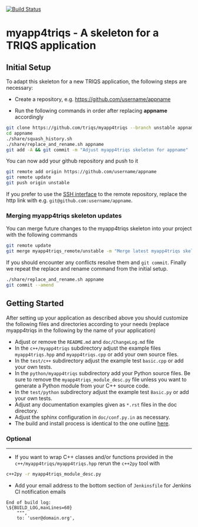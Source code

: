 [![Build Status](https://travis-ci.org/TRIQS/myapp4triqs.svg?branch=unstable)](https://travis-ci.org/TRIQS/myapp4triqs)

# myapp4triqs - A skeleton for a TRIQS application

Initial Setup
-------------

To adapt this skeleton for a new TRIQS application, the following steps are necessary:

* Create a repository, e.g. https://github.com/username/appname

* Run the following commands in order after replacing **appname** accordingly

```bash
git clone https://github.com/triqs/myapp4triqs --branch unstable appname
cd appname
./share/squash_history.sh
./share/replace_and_rename.sh appname
git add -A && git commit -m "Adjust myapp4triqs skeleton for appname"
```

You can now add your github repository and push to it

```bash
git remote add origin https://github.com/username/appname
git remote update
git push origin unstable
```

If you prefer to use the [SSH interface](https://help.github.com/en/articles/connecting-to-github-with-ssh)
to the remote repository, replace the http link with e.g. `git@github.com:username/appname`.

### Merging myapp4triqs skeleton updates ###

You can merge future changes to the myapp4triqs skeleton into your project with the following commands

```bash
git remote update
git merge myapp4triqs_remote/unstable -m "Merge latest myapp4triqs skeleton changes"
```

If you should encounter any conflicts resolve them and `git commit`.
Finally we repeat the replace and rename command from the initial setup.

```bash
./share/replace_and_rename.sh appname
git commit --amend
```

Getting Started
---------------

After setting up your application as described above you should customize the following files and directories
according to your needs (replace myapp4triqs in the following by the name of your application)

* Adjust or remove the `README.md` and `doc/ChangeLog.md` file
* In the `c++/myapp4triqs` subdirectory adjust the example files `myapp4triqs.hpp` and `myapp4triqs.cpp` or add your own source files.
* In the `test/c++` subdirectory adjust the example test `basic.cpp` or add your own tests.
* In the `python/myapp4triqs` subdirectory add your Python source files.
  Be sure to remove the `myapp4triqs_module_desc.py` file unless you want to generate a Python module from your C++ source code.
* In the `test/python` subdirectory adjust the example test `Basic.py` or add your own tests.
* Adjust any documentation examples given as `*.rst` files in the doc directory.
* Adjust the sphinx configuration in `doc/conf.py.in` as necessary.
* The build and install process is identical to the one outline [here](https://triqs.github.io/myapp4triqs/unstable/install.html).

### Optional ###
----------------

* If you want to wrap C++ classes and/or functions provided in the `c++/myapp4triqs/myapp4triqs.hpp` rerun the `c++2py` tool with
```bash
c++2py -r myapp4triqs_module_desc.py
```
* Add your email address to the bottom section of `Jenkinsfile` for Jenkins CI notification emails
```
End of build log:
\${BUILD_LOG,maxLines=60}
    """,
    to: 'user@domain.org',
```

